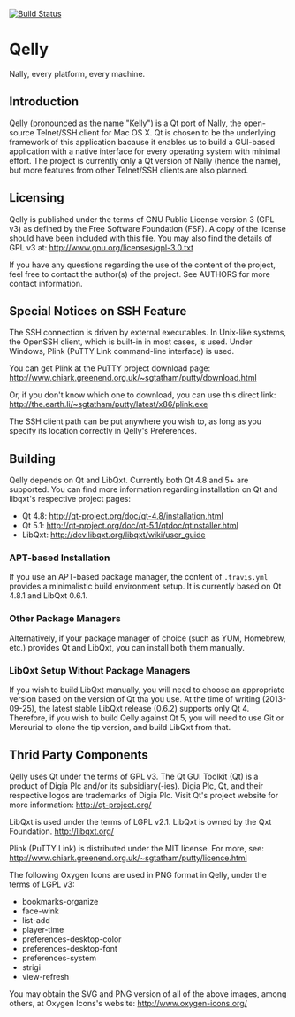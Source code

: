 [![Build Status](https://travis-ci.org/uranusjr/Qelly.png?branch=master)](https://travis-ci.org/uranusjr/Qelly)

# Qelly

Nally, every platform, every machine.


## Introduction

Qelly (pronounced as the name "Kelly") is a Qt port of Nally, the open-source
Telnet/SSH client for Mac OS X. Qt is chosen to be the underlying framework of
this application bacause it enables us to build a GUI-based application with a
native interface for every operating system with minimal effort. The project is
currently only a Qt version of Nally (hence the name), but more features from
other Telnet/SSH clients are also planned.


## Licensing

Qelly is published under the terms of GNU Public License version 3 (GPL v3) as
defined by the Free Software Foundation (FSF). A copy of the license should
have been included with this file. You may also find the details of GPL v3 at:
http://www.gnu.org/licenses/gpl-3.0.txt

If you have any questions regarding the use of the content of the project,
feel free to contact the author(s) of the project. See AUTHORS for more
contact information.


## Special Notices on SSH Feature

The SSH connection is driven by external executables. In Unix-like systems, the
OpenSSH client, which is built-in in most cases, is used. Under Windows, Plink
(PuTTY Link command-line interface) is used.

You can get Plink at the PuTTY project download page:
http://www.chiark.greenend.org.uk/~sgtatham/putty/download.html

Or, if you don't know which one to download, you can use this direct link:
http://the.earth.li/~sgtatham/putty/latest/x86/plink.exe

The SSH client path can be put anywhere you wish to, as long as you specify its
location correctly in Qelly's Preferences.


## Building

Qelly depends on Qt and LibQxt. Currently both Qt 4.8 and 5+ are supported. You
can find more information regarding installation on Qt and libqxt's respective
project pages:

* Qt 4.8: http://qt-project.org/doc/qt-4.8/installation.html
* Qt 5.1: http://qt-project.org/doc/qt-5.1/qtdoc/qtinstaller.html
* LibQxt: http://dev.libqxt.org/libqxt/wiki/user_guide

### APT-based Installation

If you use an APT-based package manager, the content of `.travis.yml` provides
a minimalistic build environment setup. It is currently based on Qt 4.8.1 and
LibQxt 0.6.1.

### Other Package Managers

Alternatively, if your package manager of choice (such as YUM, Homebrew, etc.)
provides Qt and LibQxt, you can install both them manually.

### LibQxt Setup Without Package Managers

If you wish to build LibQxt manually, you will need to choose an appropriate
version based on the version of Qt tha you use. At the time of writing
(2013-09-25), the latest stable LibQxt release (0.6.2) supports only Qt 4.
Therefore, if you wish to build Qelly against Qt 5, you will need to use Git or
Mercurial to clone the tip version, and build LibQxt from that.


## Thrid Party Components

Qelly uses Qt under the terms of GPL v3. The Qt GUI Toolkit (Qt) is a product of
Digia Plc and/or its subsidiary(-ies). Digia Plc, Qt, and their respective logos
are trademarks of Digia Plc. Visit Qt's project website for more information:
http://qt-project.org/

LibQxt is used under the terms of LGPL v2.1. LibQxt is owned by the Qxt
Foundation. http://libqxt.org/

Plink (PuTTY Link) is distributed under the MIT license. For more, see:
http://www.chiark.greenend.org.uk/~sgtatham/putty/licence.html

The following Oxygen Icons are used in PNG format in Qelly, under the terms of
LGPL v3:

* bookmarks-organize
* face-wink
* list-add
* player-time
* preferences-desktop-color
* preferences-desktop-font
* preferences-system
* strigi
* view-refresh

You may obtain the SVG and PNG version of all of the above images, among others,
at Oxygen Icons's website: http://www.oxygen-icons.org/
